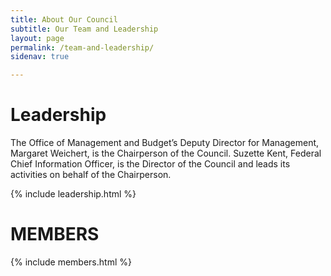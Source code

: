 ```yaml
---
title: About Our Council
subtitle: Our Team and Leadership
layout: page
permalink: /team-and-leadership/
sidenav: true

---
```

# Leadership
The Office of Management and Budget’s Deputy Director for Management, Margaret Weichert, is the Chairperson of the Council. Suzette Kent, Federal Chief Information Officer, is the Director of the Council and leads its activities on behalf of the Chairperson.  

{% include leadership.html %}
# MEMBERS
{% include members.html %}
